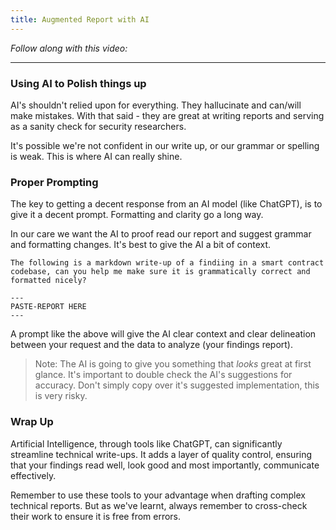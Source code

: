 ```yaml
---
title: Augmented Report with AI
---
```


_Follow along with this video:_

---

### Using AI to Polish things up

AI's shouldn't relied upon for everything. They hallucinate and can/will make mistakes. With that said - they are great at writing reports and serving as a sanity check for security researchers.

It's possible we're not confident in our write up, or our grammar or spelling is weak. This is where AI can really shine.

### Proper Prompting

The key to getting a decent response from an AI model (like ChatGPT), is to give it a decent prompt. Formatting and clarity go a long way.

In our care we want the AI to proof read our report and suggest grammar and formatting changes. It's best to give the AI a bit of context.

```
The following is a markdown write-up of a findiing in a smart contract codebase, can you help me make sure it is grammatically correct and formatted nicely?

---
PASTE-REPORT HERE
---
```

A prompt like the above will give the AI clear context and clear delineation between your request and the data to analyze (your findings report).

> Note: The AI is going to give you something that _looks_ great at first glance. It's important to double check the AI's suggestions for accuracy. Don't simply copy over it's suggested implementation, this is very risky.

### Wrap Up

Artificial Intelligence, through tools like ChatGPT, can significantly streamline technical write-ups. It adds a layer of quality control, ensuring that your findings read well, look good and most importantly, communicate effectively.

Remember to use these tools to your advantage when drafting complex technical reports. But as we've learnt, always remember to cross-check their work to ensure it is free from errors.

